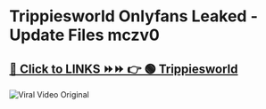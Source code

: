 
 # Trippiesworld Onlyfans Leaked - Update Files mczv0

## <h2><a href="https://clipsfans.com/Trippiesworld&ref=git">🔗 Click to LINKS ⏩⏩ 👉 🟢 Trippiesworld </a></h2>

<a href="https://clipsfans.com/Trippiesworld&ref=git" rel="nofollow" data-target="animated-image.originalLink"><img src="https://i.ibb.co.com/xMMVF88/686577567.gif" alt="Viral Video Original" style="max-width: 100%; display: inline-block;" data-target="animated-image.originalImage"></a>

